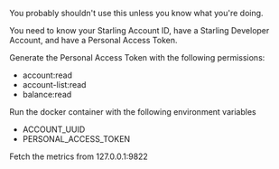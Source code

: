 You probably shouldn't use this unless you know what you're doing. 

You need to know your Starling Account ID, have a Starling Developer Account, and have a Personal Access Token.

Generate the Personal Access Token with the following permissions:
* account:read
* account-list:read
* balance:read

Run the docker container with the following environment variables
* ACCOUNT_UUID
* PERSONAL_ACCESS_TOKEN

Fetch the metrics from 127.0.0.1:9822